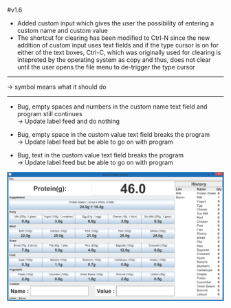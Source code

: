 #v1.6
- Added custom input which gives the user the possibility of entering a custom name and custom value
- The shortcut for clearing has been modified to Ctrl-N since the new addition of custom input uses text fields and if the type   cursor is on for either of the text boxes, Ctrl-C, which was originally used for clearing is intepreted by the operating        system as copy and thus, does not clear until the user opens the file menu to de-trigger the type cursor

--------------------------------------------------------------

-> symbol means what it should do

--------------------------------------------------------------

* Bug, empty spaces and numbers in the custom name text field and program still continues                                      
-> Update label feed and do nothing

* Bug, empty space in the custom value text field breaks the program                                          
-> Update label feed but be able to go on with program

* Bug, text in the custom value text field breaks the program                                  
-> Update label feed but be able to go on with program

![alt tag](https://github.com/Rickydam/Java-ProteinCounter/blob/master/v1.6/v1.6.png)
